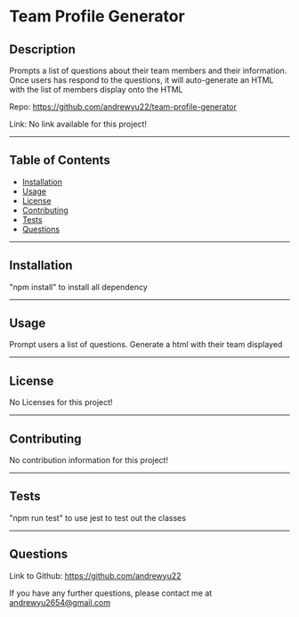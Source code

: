 # Team Profile Generator 

## Description 

Prompts a list of questions about their team members and their information. Once users has respond to the questions, it will auto-generate an HTML with the list of members display onto the HTML

Repo: https://github.com/andrewyu22/team-profile-generator

Link: No link available for this project!

---
## Table of Contents 

* [Installation](#installation)
* [Usage](#usage)
* [License](#license)
* [Contributing](#contributing)
* [Tests](#tests)
* [Questions](#questions)

---
## Installation

"npm install" to install all dependency

---
## Usage 

Prompt users a list of questions. Generate a html with their team displayed

---
## License

No Licenses for this project!

---
## Contributing

No contribution information for this project!

---
## Tests

"npm run test" to use jest to test out the classes

---
## Questions

Link to Github: https://github.com/andrewyu22

If you have any further questions, please contact me at andrewyu2654@gmail.com
